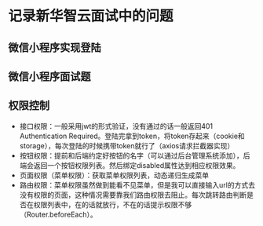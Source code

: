 # 记录新华智云面试中的问题

## 微信小程序实现登陆

## 微信小程序面试题

## 权限控制
+ 接口权限：一般采用jwt的形式验证，没有通过的话一般返回401 Authentication Required。登陆完拿到token，将token存起来（cookie和storage），每次登陆的时候携带token就行了（axios请求拦截器实现）
+ 按钮权限：提前和后端约定好按钮的名字（可以通过后台管理系统添加），后端会返回一个按钮权限列表。然后绑定disabled属性达到相应权限效果。
+ 页面权限（菜单权限）：获取菜单权限列表，动态递归生成菜单
+ 路由权限：菜单权限虽然做到能看不见菜单，但是我可以直接输入url的方式去没有权限的页面，这种情况需要靠我们路由权限去阻止。每次跳转路由判断是否在权限列表中，在的话就放行，不在的话提示权限不够（Router.beforeEach）。
